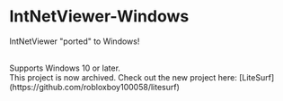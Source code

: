 # IntNetViewer-Windows
IntNetViewer "ported" to Windows!

<br>
Supports Windows 10 or later.
<br>
This project is now archived. Check out the new project here: [LiteSurf](https://github.com/robloxboy100058/litesurf)

